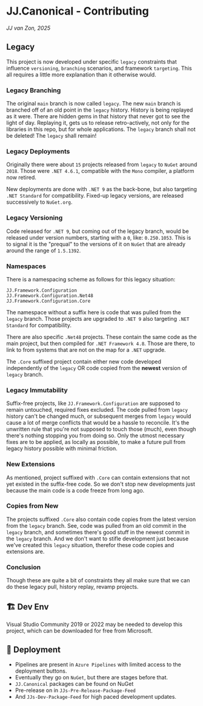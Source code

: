 ﻿JJ.Canonical - Contributing
===========================

*JJ van Zon, 2025*

Legacy
------

This project is now developed under specific `legacy` constraints that influence `versioning`, `branching` scenarios, and framework `targeting`. This all requires a little more explanation than it otherwise would.

### Legacy Branching

The original `main` branch is now called `legacy`. The new `main` branch is branched off of an old point in the `legacy` history. History is being replayed as it were. There are hidden gems in that history that never got to see the light of day. Replaying it, gets us to release retro-actively, not only for the libraries in this repo, but for whole applications. The `legacy` branch shall not be deleted! The `legacy` shall remain!

### Legacy Deployments

Originally there were about `15` projects released from `legacy` to `NuGet` around `2018`. Those were `.NET 4.6.1`, compatible with the `Mono` compiler, a platform now retired.

New deployments are done with `.NET 9` as the back-bone, but also targeting `.NET Standard` for compatibility. Fixed-up legacy versions, are released successively to `NuGet.org`.


### Legacy Versioning

Code released for `.NET 9`, but coming out of the legacy branch, would be released under version numbers, starting with a `0`, like: `0.250.1053`. This is to signal it is the "prequal" to the versions of it on `NuGet` that are already around the range of `1.5.1392`.

### Namespaces

There is a namespacing scheme as follows for this legacy situation:

```
JJ.Framework.Configuration
JJ.Framework.Configuration.Net48
JJ.Framework.Configuration.Core
```

The namespace without a suffix here is code that was pulled from the `legacy` branch. Those projects are upgraded to `.NET 9` also targeting `.NET Standard` for compatibility.

There are also specific `.Net48` projects. These contain the same code as the main project, but then compiled for `.NET Framework 4.8`. Those are there, to link to from systems that are not on the map for a `.NET` upgrade.

The `.Core` suffixed project contain either new code developed independently of the `legacy` OR code copied from the __newest__ version of `legacy` branch. 

### Legacy Immutability

Suffix-free projects, like `JJ.Framework.Configuration` are supposed to remain untouched, required fixes excluded. The code pulled from `legacy` history can't be changed much, or subsequent merges from `legacy` would cause a lot of merge conflicts that would be a hassle to reconcile. It's the unwritten rule that you're not supposed to touch those (much), even though there's nothing stopping you from doing so. Only the utmost necessary fixes are to be applied, as locally as possible, to make a future pull from legacy history possible with minimal friction.

### New Extensions

As mentioned, project suffixed with `.Core` can contain extensions that not yet existed in the suffix-free code. So we don't stop new developments just because the main code is a code freeze from long ago.

### Copies from New

The projects suffixed `.Core` also contain code copies from the latest version from the `legacy` branch. See, code was pulled from an old commit in the `legacy` branch, and sometimes there's good stuff in the newest commit in the `legacy` branch. And we don't want to stifle development just because we've created this `legacy` situation, therefor these code copies and extensions are.

### Conclusion

Though these are quite a bit of constraints they all make sure that we can do these legacy pull, history replay, revamp projects.


🏗️ Dev Env
-----------

Visual Studio Community 2019 or 2022 may be needed to develop this project, which can be downloaded for free from Microsoft.


🚀 Deployment
--------------

- Pipelines are present in `Azure Pipelines` with limited access to the deployment buttons.
- Eventually they go on `NuGet`, but there are stages before that.
- `JJ.Canonical` packages can be found on NuGet
- Pre-release on in `JJs-Pre-Release-Package-Feed`
- And `JJs-Dev-Package-Feed` for high paced development updates.

